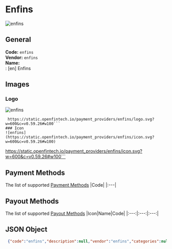 # Enfins 
![enfins](https://static.openfintech.io/payment_providers/enfins/logo.svg?w=600&c=v0.59.26#w100)  
## General 
**Code:** `enfins`  
**Vendor:** `enfins`  
**Name:**  
:	[en] Enfins  
## Images 
### Logo 
![enfins](https://static.openfintech.io/payment_providers/enfins/logo.svg?w=600&c=v0.59.26#w100)  
```
 https://static.openfintech.io/payment_providers/enfins/logo.svg?w=600&c=v0.59.26#w100```  
### Icon 
![enfins](https://static.openfintech.io/payment_providers/enfins/icon.svg?w=600&c=v0.59.26#w100)  
```
 https://static.openfintech.io/payment_providers/enfins/icon.svg?w=600&c=v0.59.26#w100```  
## Payment Methods 
The list of supported  [Payment Methods](#) 
|Code| 
|:---| 
 
## Payout Methods 
The list of supported  [Payout Methods](#) 
|Icon|Name|Code| 
|:---:|:---:|:---:| 
 
## JSON Object 
```json
 {"code":"enfins","description":null,"vendor":"enfins","categories":null,"countries":null,"payment_method":[],"payout_method":[],"metadata":null,"name":{"en":"Enfins"}}```  
